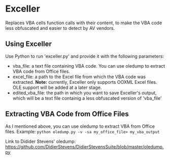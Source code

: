 # Exceller
Replaces VBA cells function calls with their content, to make the VBA code less obfuscated and easier to detect by AV vendors.

## Using Exceller
Use Python to run 'exceller.py' and provide it with the following parameters:
* vba_file: a text file containing VBA code. You can use oledump to extract VBA code from Office files.
* excel_file: a path to the Excel file from which the VBA code was extracted. **Note:** currently, Exceller only supports OOXML Excel files. OLE support will be added at a later stage.
* edited_vba_file: the path in which you want to save Exceller's output, which will be a text file containig a less obfuscated version of 'vba_file'


## Extracting VBA Code from Office Files
As I mentioned above, you can use oledump to extract VBA from Office files.
Example: `python oledump.py -v -sa my_office_file> my_vba_output`

Link to Didider Stevens' oledump: https://github.com/DidierStevens/DidierStevensSuite/blob/master/oledump.py
